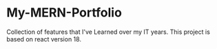 # My-MERN-Portfolio
Collection of features that I've Learned over my IT years. This project is based on react version 18.
